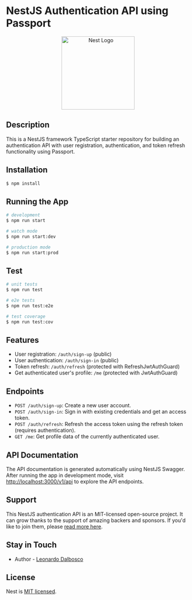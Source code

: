 # NestJS Authentication API using Passport

<p align="center">
  <a href="http://nestjs.com/" target="blank"><img src="https://nestjs.com/img/logo-small.svg" width="200" alt="Nest Logo" /></a>
</p>

## Description

This is a NestJS framework TypeScript starter repository for building an authentication API with user registration,
authentication, and token refresh functionality using Passport.

## Installation

```bash
$ npm install
```

## Running the App

```bash
# development
$ npm run start

# watch mode
$ npm run start:dev

# production mode
$ npm run start:prod
```

## Test

```bash
# unit tests
$ npm run test

# e2e tests
$ npm run test:e2e

# test coverage
$ npm run test:cov
```

## Features

- User registration: `/auth/sign-up` (public)
- User authentication: `/auth/sign-in` (public)
- Token refresh: `/auth/refresh` (protected with RefreshJwtAuthGuard)
- Get authenticated user's profile: `/me` (protected with JwtAuthGuard)

## Endpoints

- `POST /auth/sign-up`: Create a new user account.
- `POST /auth/sign-in`: Sign in with existing credentials and get an access token.
- `POST /auth/refresh`: Refresh the access token using the refresh token (requires authentication).
- `GET /me`: Get profile data of the currently authenticated user.

## API Documentation

The API documentation is generated automatically using NestJS Swagger. After running the app in development mode,
visit [http://localhost:3000/v1/api](http://localhost:3000/v1/api) to explore the API endpoints.

## Support

This NestJS authentication API is an MIT-licensed open-source project. It can grow thanks to the support of amazing
backers and sponsors. If you'd like to join them, please [read more here](https://docs.nestjs.com/support).

## Stay in Touch

- Author - [Leonardo Dalbosco](https://github.com/LeonardoDB)

## License

Nest is [MIT licensed](LICENSE).
